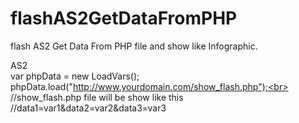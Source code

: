 flashAS2GetDataFromPHP
======================

flash AS2 Get Data From PHP file and show like Infographic.

AS2<br>
var phpData = new LoadVars();<br>
phpData.load("http://www.yourdomain.com/show_flash.php");<br>
//show_flash.php file will be show like this<br>
//data1=var1&data2=var2&data3=var3<br>
